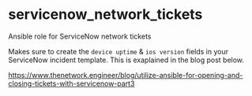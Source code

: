 # servicenow_network_tickets
Ansible role for ServiceNow network tickets


Makes sure to create the `device uptime` & `ios version` fields in your ServiceNow incident template.
 This is exaplained in the blog post below.

https://www.thenetwork.engineer/blog/utilize-ansible-for-opening-and-closing-tickets-with-servicenow-part3
